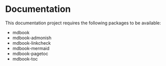 # Documentation

This documentation project requires the following packages to be available:

- mdbook
- mdbook-admonish
- mdbook-linkcheck
- mdbook-mermaid
- mdbook-pagetoc
- mdbook-toc

